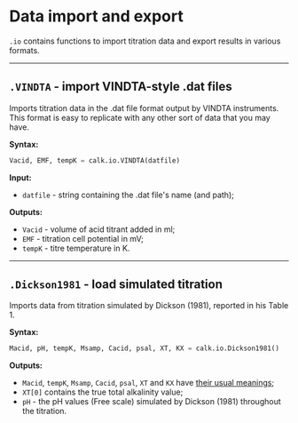 # Data import and export

`.io` contains functions to import titration data and export results in various formats.

<hr />

## `.VINDTA` - import VINDTA-style .dat files

Imports titration data in the .dat file format output by VINDTA instruments. This format is easy to replicate with any other sort of data that you may have.

**Syntax:**

```python
Vacid, EMF, tempK = calk.io.VINDTA(datfile)
```

**Input:**

  * `datfile` - string containing the .dat file's name (and path);

**Outputs:**

  * `Vacid` - volume of acid titrant added in ml;
  * `EMF` - titration cell potential in mV;
  * `tempK` - titre temperature in K.

<hr />

## `.Dickson1981` - load simulated titration

Imports data from titration simulated by Dickson (1981), reported in his Table 1.

**Syntax:**

```python
Macid, pH, tempK, Msamp, Cacid, psal, XT, KX = calk.io.Dickson1981()
```

**Outputs:**

  * `Macid`, `tempK`, `Msamp`, `Cacid`, `psal`, `XT` and `KX` have [their usual meanings]();
  * `XT[0]` contains the true total alkalinity value;
  * `pH` - the pH values (Free scale) simulated by Dickson (1981) throughout the titration.
